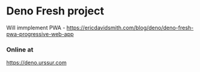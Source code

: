 # Deno Fresh project

Will immplement PWA -
https://ericdavidsmith.com/blog/deno/deno-fresh-pwa-progressive-web-app

### Online at

https://deno.urssur.com
